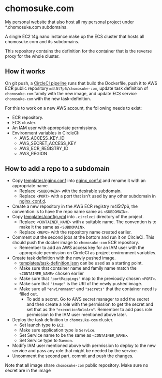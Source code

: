 # chomosuke.com
My personal website that also host all my personal project under *.chomosuke.com subdomains.

A single EC2 t4g.nano instance make up the ECS cluster that hosts all chomosuke.com and its subdomains.

This repository contains the definition for the container that is the reverse proxy for the whole cluster.

## How it works
On git push, a [CircleCI pipeline](./.circleci/config.yml) runs that build the Dockerfile, push it to AWS ECR public repository `m4l5t7p6/chomosuke-com`, update task definition of `chomosuke-com` family with the new image, and update ECS service `chomosuke-com` with the new task-definition.

For this to work on a new AWS account, the following needs to exist:
- ECR repository.
- ECS cluster.
- An IAM user with appropriate permissions.
- Environment variables in CircleCI:
	- AWS_ACCESS_KEY_ID
	- AWS_SECRET_ACCESS_KEY
	- AWS_ECR_REGISTRY_ID
	- AWS_REGION

## How to add a repo to a subdomain
- Copy [templates/nginx.conf](./templates/nginx.conf) into [nginx_conf.d](./nginx_conf.d) and rename it with an appropriate name.
	- Replace `<SUBDOMAIN>` with the desirable subdomain.
	- Replace `<PORT>` with a port that isn't used by any other subdomain in [nginx_conf.d](./nginx_conf.d).
- Create a new repository in the AWS ECR registry m4l5t7p6, the convention is to have the repo name same as `<SUBDOMAIN>`.
- Copy [templates/config.yml](./templates/config.yml) into `.circleci` directory of the project.
	- Replace `<CONTAINER_NAME>` with a suitable name. The convention is to make it the same as `<SUBDOMAIN>`.
	- Replace `<REPO>` with the repository name created earlier.
- Comment out the second jobs at the bottom and run it on CircleCI. This should push the docker image to `chomosuke-com` ECR repository.
	- Remember to add an AWS access key for an IAM user with the appropriate permission on CircleCI as project environment variables.
- Create task definition with the newly pushed image.
	- [templates/task-definition.json](./templates/task-definition.json) can be used as a starting point.
	- Make sure that container name and family name match the `<CONTAINER_NAME>` chosen earlier
	- Make sure that `"portMappings"` map to the previously chosen `<PORT>`.
	- Make sure that `"image"` is the URI of the newly pushed image.
	- Make sure all `"environment"` and `"secrets"` that the container need is filled out.
		- To add a secret. Go to AWS secret manager to add the secret and then create a role with the permission to get the secret and set that as the `"executionRoleArn"`. Remember to add pass role permission to the IAM user mentioned above later.
- Deploy the task definition to `chomosuke-com` cluster.
	- Set launch type to `EC2`.
	- Make sure application type is `Service`.
	- Set Service name to be the same as `<CONTAINER_NAME>`.
	- Set Service type to `Daemon`.
- Modify IAM user mentioned above with permission to deploy to the new service and pass any role that might be needed by the service.
- Uncomment the second part, commit and push the changes.

Note that all image share `chomosuke-com` public repository. Make sure no secret are in the image
